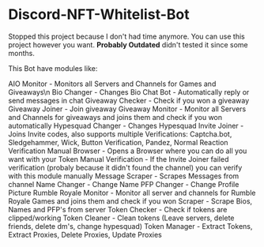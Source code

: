 # Discord-NFT-Whitelist-Bot
Stopped this project because I don't had time anymore. You can use this project however you want. **Probably Outdated** didn't tested it since some months.


This Bot have modules like:

AIO Monitor - Monitors all Servers and Channels for Games and Giveaways\n
Bio Changer - Changes Bio
Chat Bot - Automatically reply or send messages in chat
Giveaway Checker - Check if you won a giveaway
Giveaway Joiner - Join giveaway
Giveaway Monitor - Monitor all Servers and Channels for giveaways and joins them and check if you won automatically
Hypesquad Changer - Changes Hypesquad
Invite Joiner - Joins Invite codes, also supports multiple Verifications: Captcha.bot, Sledgehammer, Wick, Button Verification, Pandez, Normal Reaction Verification
Manual Browser - Opens a Browser where you can do all you want with your Token
Manual Verification - If the Invite Joiner failed verification (probaly because it didn't found the channel) you can verify with this module manually
Message Scraper - Scrapes Messages from channel
Name Changer - Change Name
PFP Changer - Change Profile Picture
Rumble Royale Monitor - Monitor all server and channels for Rumble Royale Games and joins them and check if you won
Scraper - Scrape Bios, Names and PFP's from server
Token Checker - Check if tokens are clipped/working
Token Cleaner - Clean tokens (Leave servers, delete friends, delete dm's, change hypesquad)
Token Manager - Extract Tokens, Extract Proxies, Delete Proxies, Update Proxies
